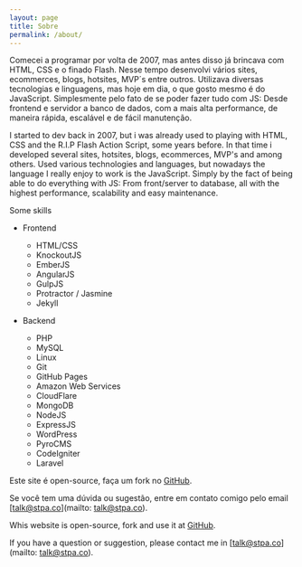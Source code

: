 ```yaml
---
layout: page
title: Sobre
permalink: /about/
---
```


Comecei a programar por volta de 2007, mas antes disso já brincava com HTML, CSS e o finado Flash. Nesse tempo desenvolvi vários sites, ecommerces, blogs, hotsites, MVP´s entre outros. Utilizava diversas tecnologias e linguagens, mas hoje em dia, o que gosto mesmo é do JavaScript. Simplesmente pelo fato de se poder fazer tudo com JS: Desde frontend e servidor a banco de dados, com a mais alta performance, de maneira rápida, escalável e de fácil manutenção.

I started to dev back in 2007, but i was already used to playing with HTML, CSS and the R.I.P Flash Action Script, some years before. In that time i developed several sites, hotsites, blogs, ecommerces, MVP's and among others. Used various technologies and languages, but nowadays the language I really enjoy to work is the JavaScript. Simply by the fact of being able to do everything with JS: From front/server to database, all with the highest performance, scalability and easy maintenance.

Some skills

- Frontend
	- HTML/CSS
	- KnockoutJS
	- EmberJS
	- AngularJS
	- GulpJS
	- Protractor / Jasmine
	- Jekyll

- Backend
	- PHP
	- MySQL
	- Linux
	- Git
	- GitHub Pages
	- Amazon Web Services
	- CloudFlare
	- MongoDB
	- NodeJS
	- ExpressJS
	- WordPress
	- PyroCMS
	- CodeIgniter
	- Laravel


Este site é open-source, faça um fork no [GitHub](https://github.com/stpa-co/meditator).

Se você tem uma dúvida ou sugestão, entre em contato comigo pelo email [talk@stpa.co](mailto: talk@stpa.co).


Whis website is open-source, fork and use it at [GitHub](https://github.com/stpa-co/meditator).

If you have a question or suggestion, please contact me in [talk@stpa.co](mailto: talk@stpa.co).
